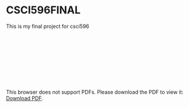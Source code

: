# CSCI596FINAL
This is my final project for csci596
<object data="CloverSurfaces.pdf" type="application/pdf" width = "700px">
    <embed src="CloverSurfaces.pdf">
        <p>This browser does not support PDFs. Please download the PDF to view it: <a href="CloverSurfaces.pdf">Download PDF</a>.</p>
    </embed>
</object>
